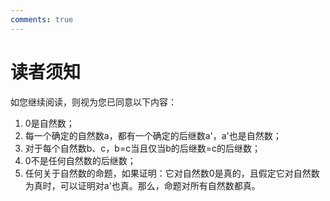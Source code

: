 ```yaml
---
comments: true
---
```


# 读者须知

如您继续阅读，则视为您已同意以下内容：

1. 0是自然数；
2. 每一个确定的自然数a，都有一个确定的后继数a'，a'也是自然数；
3. 对于每个自然数b、c，b=c当且仅当b的后继数=c的后继数；
4. 0不是任何自然数的后继数；
5. 任何关于自然数的命题，如果证明：它对自然数0是真的，且假定它对自然数为真时，可以证明对a'也真。那么，命题对所有自然数都真。
